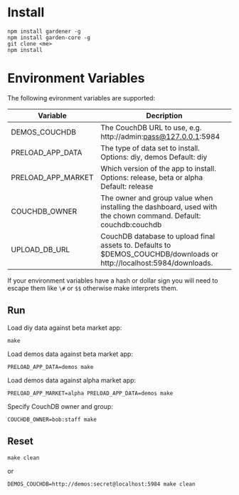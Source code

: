 
# Install

```
npm install gardener -g
npm install garden-core -g
git clone <me>
npm install
```

# Environment Variables

The following evironment variables are supported:

| Variable           | Decription
| ------------------ | ------------- 
| DEMOS_COUCHDB      | The CouchDB URL to use, e.g. http://admin:pass@127.0.0.1:5984
| PRELOAD_APP_DATA   | The type of data set to install. Options: diy, demos Default: diy
| PRELOAD_APP_MARKET | Which version of the app to install. Options: release, beta or alpha Default: release
| COUCHDB_OWNER      | The owner and group value when installing the dashboard, used with the chown command. Default: couchdb:couchdb
| UPLOAD_DB_URL      | CouchDB database to upload final assets to. Defaults to $DEMOS_COUCHDB/downloads or http://localhost:5984/downloads.

If your environment variables have a hash or dollar sign you will need to
escape them like `\#` or `$$` otherwise make interprets them.

## Run


Load diy data against beta market app:

```
make
```

Load demos data against beta market app:

```
PRELOAD_APP_DATA=demos make
```

Load demos data against alpha market app:

```
PRELOAD_APP_MARKET=alpha PRELOAD_APP_DATA=demos make
```

Specify CouchDB owner and group:

```
COUCHDB_OWNER=bob:staff make
```

## Reset

```
make clean
```

or

```
DEMOS_COUCHDB=http://demos:secret@localhost:5984 make clean
```
